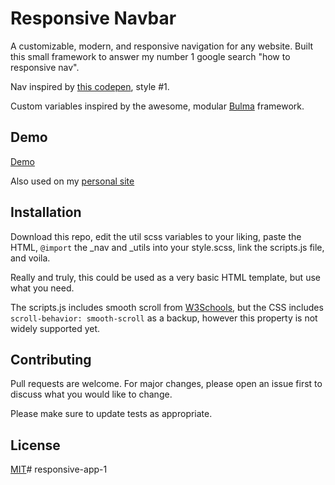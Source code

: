 # Responsive Navbar

A customizable, modern, and responsive navigation for any website. Built this small framework to answer my number 1 google search "how to responsive nav".

Nav inspired by [this codepen](https://codepen.io/itsfame/pen/yyWEVo), style #1. 

Custom variables inspired by the awesome, modular [Bulma](https://bulma.io/) framework.

## Demo
[Demo](https://codywilliamson.github.io/responsive-navbar/)

Also used on my [personal site](https://codywilliamson.com)


## Installation

Download this repo, edit the util scss variables to your liking, paste the HTML, `@import` the _nav and _utils into your style.scss, link the scripts.js file, and voila.

Really and truly, this could be used as a very basic HTML template, but use what you need.

The scripts.js includes smooth scroll from [W3Schools](https://www.w3schools.com/howto/howto_css_smooth_scroll.asp#section2), but the CSS includes `scroll-behavior: smooth-scroll` as a backup, however this property is not widely supported yet.

## Contributing
Pull requests are welcome. For major changes, please open an issue first to discuss what you would like to change.

Please make sure to update tests as appropriate.

## License
[MIT](https://choosealicense.com/licenses/mit/)#   r e s p o n s i v e - a p p - 1  
 